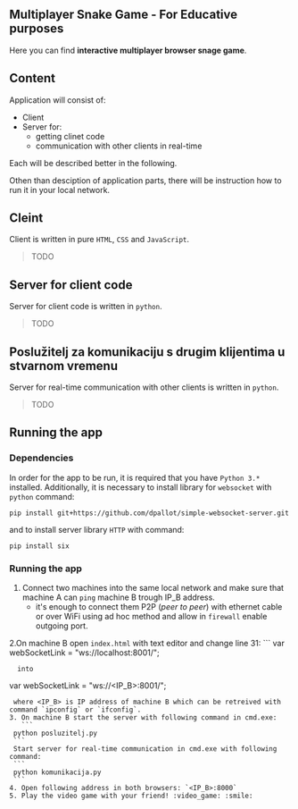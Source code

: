 ## Multiplayer Snake Game - For Educative purposes

Here you can find **interactive multiplayer browser snage game**.

## Content
Application will consist of:
* Client
* Server for:
  * getting clinet code
  * communication with other clients in real-time
  
Each will be described better in the following.

Othen than desciption of application parts, there will be instruction how to run it in your local network.

## Cleint

Client is written in pure `HTML`, `CSS` and `JavaScript`. 
> TODO

## Server for client code

Server for client code is written in `python`.
> TODO

## Poslužitelj za komunikaciju s drugim klijentima u stvarnom vremenu

Server for real-time communication with other clients is written in `python`.
> TODO

## Running the app

### Dependencies
In order for the app to be run, it is required that you have `Python 3.*` installed.
Additionally, it is necessary to install library for `websocket` with `python` command:
```
pip install git+https://github.com/dpallot/simple-websocket-server.git
```
and to install server library `HTTP` with command:
```
pip install six
```

### Running the app
1. Connect two machines into the same local network and make sure that machine A can `ping` machine B trough IP_B address. 
    - it's enough to connect them P2P (_peer to peer_) with ethernet cable or over WiFi using ad hoc method and allow in `firewall` enable outgoing port.

2.On machine B open `index.html` with text editor and change line 31: 
	 ```
   var webSocketLink = "ws://localhost:8001/";
   ```
	 into
   ```
   var webSocketLink = "ws://<IP_B>:8001/";
   ```
	where <IP_B> is IP address of machine B which can be retreived with command `ipconfig` or `ifconfig`.
3. On machine B start the server with following command in cmd.exe:  
	  ```
    python posluzitelj.py
    ```
	Start server for real-time communication in cmd.exe with following command:
    ```
    python komunikacija.py
    ```
4. Open following address in both browsers: `<IP_B>:8000`
5. Play the video game with your friend! :video_game: :smile:
